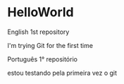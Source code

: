 # HelloWorld
English
1st repository

I'm trying Git for the first time

Português
1° repositório

estou testando pela primeira vez o git 